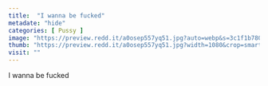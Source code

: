 ```yaml
---
title:  "I wanna be fucked"
metadate: "hide"
categories: [ Pussy ]
image: "https://preview.redd.it/a0osep557yq51.jpg?auto=webp&s=3c1f1b78093e238c010f548615a703f1173ac06e"
thumb: "https://preview.redd.it/a0osep557yq51.jpg?width=1080&crop=smart&auto=webp&s=2af77dc6bd8aee9883ae02ac6aab7eb2b793cb9f"
visit: ""
---
```

I wanna be fucked
